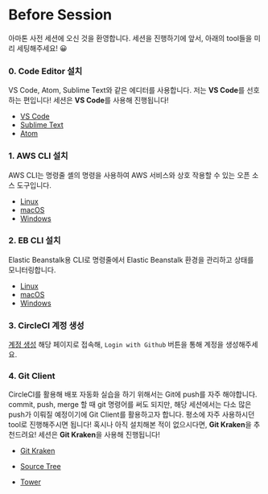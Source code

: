 # Before Session

아마톤 사전 세션에 오신 것을 환영합니다. 세션을 진행하기에 앞서, 아래의 tool들을 미리 세팅해주세요! 😀



### 0. Code Editor 설치

VS Code, Atom, Sublime Text와 같은 에디터를 사용합니다. 저는 **VS Code**를 선호하는 편입니다! 세션은 **VS Code**를 사용해 진행됩니다! 

- [VS Code](https://code.visualstudio.com/)
- [Sublime Text](https://www.sublimetext.com/)
- [Atom](https://atom.io/)



### 1. AWS CLI 설치

AWS CLI는 명령줄 셸의 명령을 사용하여 AWS 서비스와 상호 작용할 수 있는 오픈 소스 도구입니다. 

- [Linux](https://docs.aws.amazon.com/ko_kr/cli/latest/userguide/install-linux.html)
- [macOS](https://docs.aws.amazon.com/ko_kr/cli/latest/userguide/install-macos.html)
- [Windows](https://docs.aws.amazon.com/ko_kr/cli/latest/userguide/install-windows.html)



### 2. EB CLI 설치

Elastic Beanstalk용 CLI로 명령줄에서 Elastic Beanstalk 환경을 관리하고 상태를 모니터링합니다.

- [Linux](https://docs.aws.amazon.com/ko_kr/elasticbeanstalk/latest/dg/eb-cli3-install-linux.html)
- [macOS](https://docs.aws.amazon.com/ko_kr/elasticbeanstalk/latest/dg/eb-cli3-install-osx.html)
- [Windows](https://docs.aws.amazon.com/ko_kr/elasticbeanstalk/latest/dg/eb-cli3-install-windows.html)



### 3. CircleCI 계정 생성

[계정 생성](https://circleci.com/vcs-authorize/) 해당 페이지로 접속해, `Login with Github` 버튼을 통해 계정을 생성해주세요.



### 4. Git Client 

CircleCI를 활용해 배포 자동화 실습을 하기 위해서는 Git에 push를 자주 해야합니다. commit, push, merge 할 때 git 명령어를 써도 되지만, 해당 세션에서는 다소 많은 push가 이뤄질 예정이기에 Git Client를 활용하고자 합니다. 평소에 자주 사용하시던 tool로 진행해주시면 됩니다! 혹시나 아직 설치해본 적이 없으시다면, **Git Kraken**을 추천드려요! 세션은 **Git Kraken**을 사용해 진행됩니다!

- [Git Kraken](https://www.gitkraken.com/git-client)
- [Source Tree](https://www.sourcetreeapp.com/)

- [Tower](https://www.git-tower.com/)